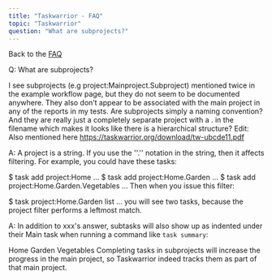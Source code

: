 ```yaml
---
title: "Taskwarrior - FAQ"
topic: "Taskwarrior"
question: "What are subprojects?"
---
```


Back to the [FAQ](/support/faq)

Q: What are subprojects?

I see subprojects (e.g project:Mainproject.Subproject) mentioned twice in the example workflow page, but they do not seem to be documented anywhere. They also don’t appear to be associated with the main project in any of the reports in my tests.
Are subprojects simply a naming convention? And they are really just a completely separate project with a . in the filename which makes it looks like there is a hierarchical structure?
Edit: Also mentioned here https://taskwarrior.org/download/tw-ubcde11.pdf

A: A project is a string.
If you use the ''.'' notation in the string, then it affects filtering.
For example, you could have these tasks:

$ task add project:Home ...
$ task add project:Home.Garden ...
$ task add project:Home.Garden.Vegetables ...
Then when you issue this filter:

$ task project:Home.Garden list
...
you will see two tasks, because the project filter performs a leftmost match.

A: In addition to xxx's answer, subtasks will also show up as indented under their Main task when running a command like `task summary`:

Home
    Garden
        Vegetables
Completing tasks in subprojects will increase the progress in the main project, so Taskwarrior indeed tracks them as part of that main project.

